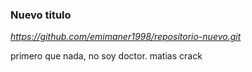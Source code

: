 ### Nuevo titulo 
 _https://github.com/emimaner1998/repositorio-nuevo.git_

primero que nada, no soy doctor.
 matias crack

